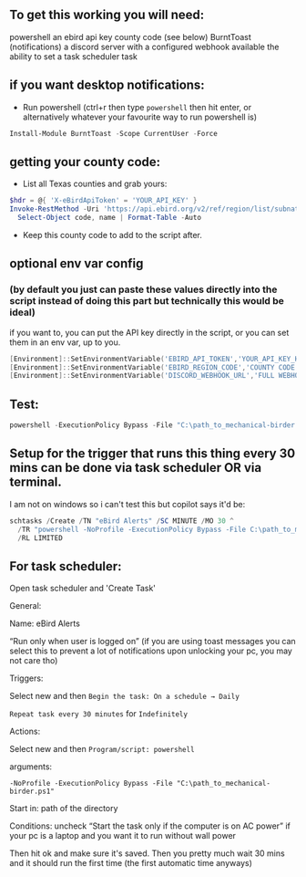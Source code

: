## To get this working you will need:

powershell
an ebird api key
county code (see below)
BurntToast (notifications)
a discord server with a configured webhook available
the ability to set a task scheduler task

## if you want desktop notifications:

- Run powershell (ctrl+r then type `powershell` then hit enter, or alternatively whatever your favourite way to run powershell is)

```powershell
Install-Module BurntToast -Scope CurrentUser -Force
```

## getting your county code:

- List all Texas counties and grab yours:

```powershell
$hdr = @{ 'X-eBirdApiToken' = 'YOUR_API_KEY' }
Invoke-RestMethod -Uri 'https://api.ebird.org/v2/ref/region/list/subnational2/US-TX' -Headers $hdr |
  Select-Object code, name | Format-Table -Auto
```

- Keep this county code to add to the script after.

## optional env var config 
### (by default you just can paste these values directly into the script instead of doing this part but technically this would be ideal)

if you want to, you can put the API key directly in the script, or you can set them in an env var, up to you.

```powershell
[Environment]::SetEnvironmentVariable('EBIRD_API_TOKEN','YOUR_API_KEY_HERE','User')
[Environment]::SetEnvironmentVariable('EBIRD_REGION_CODE','COUNTY CODE','User')
[Environment]::SetEnvironmentVariable('DISCORD_WEBHOOK_URL','FULL WEBHOOK URL HERE','User')
```

## Test: 

```powershell
powershell -ExecutionPolicy Bypass -File "C:\path_to_mechanical-birder.ps1"
```

## Setup for the trigger that runs this thing every 30 mins can be done via task scheduler OR via terminal. 

I am not on windows so i can't test this but copilot says it'd be:

```powershell
schtasks /Create /TN "eBird Alerts" /SC MINUTE /MO 30 ^
  /TR "powershell -NoProfile -ExecutionPolicy Bypass -File C:\path_to_mechanical-birder.ps1" ^
  /RL LIMITED
```

## For task scheduler:

Open task scheduler and 'Create Task'

General:

Name: eBird Alerts

“Run only when user is logged on” (if you are using toast messages you can select this to prevent a lot of notifications upon unlocking your pc, you may not care tho)

Triggers:

Select new and then `Begin the task: On a schedule → Daily`

`Repeat task every 30 minutes` for `Indefinitely`

Actions:

Select new and then `Program/script: powershell`

arguments:

`-NoProfile -ExecutionPolicy Bypass -File "C:\path_to_mechanical-birder.ps1"`


Start in: path of the directory 

Conditions: uncheck “Start the task only if the computer is on AC power” if your pc is a laptop and you want it to run without wall power

Then hit ok and make sure it's saved. Then you pretty much wait 30 mins and it should run the first time (the first automatic time anyways)